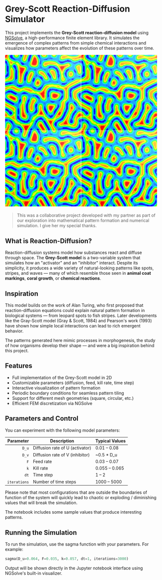 # Grey-Scott Reaction-Diffusion Simulator

This project implements the **Grey-Scott reaction-diffusion model** using [NGSolve](https://ngsolve.org/), a high-performance finite element library. It simulates the emergence of complex patterns from simple chemical interactions and visualizes how parameters affect the evolution of these patterns over time.

![Sample Output](./images/grayscott-output.png)

> This was a collaborative project developed with my partner as part of our exploration into mathematical pattern formation and numerical simulation. I give her my special thanks.

## What is Reaction-Diffusion?

Reaction-diffusion systems model how substances react and diffuse through space. The **Grey-Scott model** is a two-variable system that simulates how an "activator" and an "inhibitor" interact. Despite its simplicity, it produces a wide variety of natural-looking patterns like spots, stripes, and waves — many of which resemble those seen in **animal coat markings**, **coral growth**, or **chemical reactions**.

## Inspiration

This model builds on the work of Alan Turing, who first proposed that reaction-diffusion equations could explain natural pattern formation in biological systems — from leopard spots to fish stripes. Later developments like the Gray-Scott model (Gray & Scott, 1984) and Pearson's work (1993) have shown how simple local interactions can lead to rich emergent behavior.

The patterns generated here mimic processes in morphogenesis, the study of how organisms develop their shape — and were a big inspiration behind this project.

## Features

- Full implementation of the Grey-Scott model in 2D
- Customizable parameters (diffusion, feed, kill rate, time step)
- Interactive visualization of pattern formation
- Periodic boundary conditions for seamless pattern tiling
- Support for different mesh geometries (square, circular, etc.)
- Efficient FEM discretization via NGSolve

## Parameters and Control

You can experiment with the following model parameters:

| Parameter | Description                       | Typical Values      |
|----------:|-----------------------------------|---------------------|
| `D_u`     | Diffusion rate of U (activator)   | 0.01 – 0.08         |
| `D_v`     | Diffusion rate of V (inhibitor)   | ~0.5 * D_u          |
| `F`       | Feed rate                         | 0.03 – 0.07         |
| `k`       | Kill rate                         | 0.055 – 0.065       |
| `dt`      | Time step                         | 1 – 2               |
| `iterations` | Number of time steps           | 1000 – 5000         |

Please note that most configurations that are outside the boundaries of function of the system will quickly lead to chaotic or exploding / diminishing values that will break the simulation.

The notebook includes some sample values that produce interesting patterns.

## Running the Simulation

To run the simulation, use the sagma function with your parameters. For example:

```python
sagma(D_u=0.064, F=0.035, k=0.057, dt=1, iterations=3000)
```

Output will be shown directly in the Jupyter notebook interface using NGSolve's built-in visualizer.


